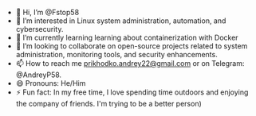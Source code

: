 - 👋 Hi, I’m @Fstop58
- 👀 I’m interested in Linux system administration, automation, and cybersecurity.
- 🌱 I’m currently learning learning about containerization with Docker
- 💞️ I’m looking to collaborate on open-source projects related to system administration, monitoring tools, and security enhancements.
- 📫 How to reach me prikhodko.andrey22@gmail.com or on Telegram: @AndreyP58.
- 😄 Pronouns: He/Him
- ⚡ Fun fact: In my free time, I love spending time outdoors and enjoying the company of friends.
I'm trying to be a better person)
